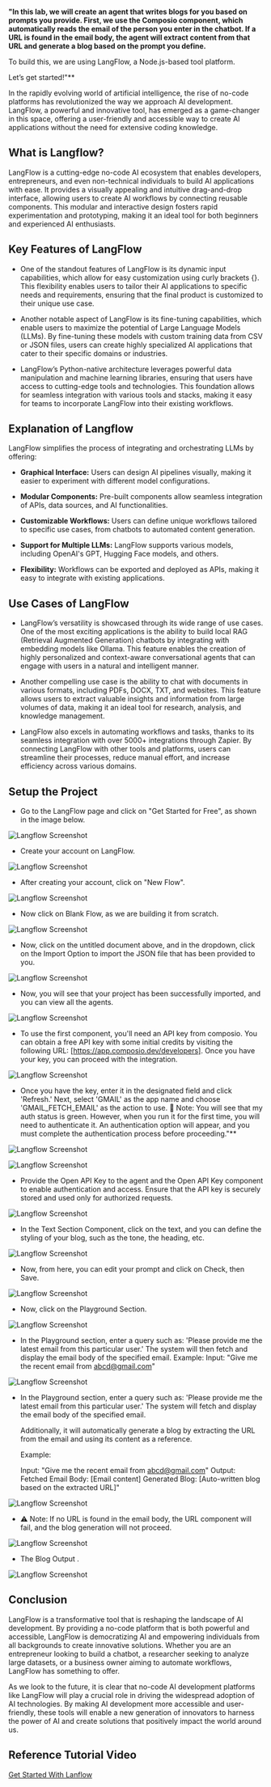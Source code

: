 **"In this lab, we will create an agent that writes blogs for you based on prompts you provide. First, we use the Composio component, which automatically reads the email of the person you enter in the chatbot. If a URL is found in the email body, the agent will extract content from that URL and generate a blog based on the prompt you define.**

To build this, we are using LangFlow, a Node.js-based tool platform.

Let’s get started!"**

In the rapidly evolving world of artificial intelligence, the rise of no-code platforms has revolutionized the way we approach AI development. LangFlow, a powerful and innovative tool, has emerged as a game-changer in this space, offering a user-friendly and accessible way to create AI applications without the need for extensive coding knowledge.

## What is Langflow?
LangFlow is a cutting-edge no-code AI ecosystem that enables developers, entrepreneurs, and even non-technical individuals to build AI applications with ease. It provides a visually appealing and intuitive drag-and-drop interface, allowing users to create AI workflows by connecting reusable components. This modular and interactive design fosters rapid experimentation and prototyping, making it an ideal tool for both beginners and experienced AI enthusiasts.

## Key Features of LangFlow
- One of the standout features of LangFlow is its dynamic input capabilities, which allow for easy customization using curly brackets {}. This flexibility enables users to tailor their AI applications to specific needs and requirements, ensuring that the final product is customized to their unique use case.

- Another notable aspect of LangFlow is its fine-tuning capabilities, which enable users to maximize the potential of Large Language Models (LLMs). By fine-tuning these models with custom training data from CSV or JSON files, users can create highly specialized AI applications that cater to their specific domains or industries.

- LangFlow’s Python-native architecture leverages powerful data manipulation and machine learning libraries, ensuring that users have access to cutting-edge tools and technologies. This foundation allows for seamless integration with various tools and stacks, making it easy for teams to incorporate LangFlow into their existing workflows.

## Explanation of Langflow

LangFlow simplifies the process of integrating and orchestrating LLMs by offering:

- **Graphical Interface:** Users can design AI pipelines visually, making it easier to experiment with different model configurations.

- **Modular Components:** Pre-built components allow seamless integration of APIs, data sources, and AI functionalities.

- **Customizable Workflows:** Users can define unique workflows tailored to specific use cases, from chatbots to automated content generation.

- **Support for Multiple LLMs:** LangFlow supports various models, including OpenAI's GPT, Hugging Face models, and others.

- **Flexibility:** Workflows can be exported and deployed as APIs, making it easy to integrate with existing applications.

## Use Cases of LangFlow
- LangFlow’s versatility is showcased through its wide range of use cases. One of the most exciting applications is the ability to build local RAG (Retrieval Augmented Generation) chatbots by integrating with embedding models like Ollama. This feature enables the creation of highly personalized and context-aware conversational agents that can engage with users in a natural and intelligent manner.

- Another compelling use case is the ability to chat with documents in various formats, including PDFs, DOCX, TXT, and websites. This feature allows users to extract valuable insights and information from large volumes of data, making it an ideal tool for research, analysis, and knowledge management.

- LangFlow also excels in automating workflows and tasks, thanks to its seamless integration with over 5000+ integrations through Zapier. By connecting LangFlow with other tools and platforms, users can streamline their processes, reduce manual effort, and increase efficiency across various domains.

## Setup the Project

- Go to the LangFlow page and click on "Get Started for Free", as shown in the image below.

![Langflow Screenshot](./Images/Screenshot%20(1515).png)

- Create your account on LangFlow.

![Langflow Screenshot](./Images/Screenshot%20(1516).png)

- After creating your account, click on "New Flow".

![Langflow Screenshot](./Images/Screenshot%20(1517).png)

- Now click on Blank Flow, as we are building it from scratch.

![Langflow Screenshot](./Images/Screenshot%20(1518).png)

- Now, click on the untitled document above, and in the dropdown, click on the Import Option to import the JSON file that has been provided to you.

![Langflow Screenshot](./Images/Screenshot%20(1520).png)

- Now, you will see that your project has been successfully imported, and you can view all the agents.

![Langflow Screenshot](./Images/img1.png)

- To use the first component, you'll need an API key from composio. You can obtain a free API key with some initial credits by visiting the following URL: [https://app.composio.dev/developers]. Once you have your key, you can proceed with the integration.

![Langflow Screenshot](./Images/Screenshot%20(1549).png)

- Once you have the key, enter it in the designated field and click 'Refresh.' Next, select 'GMAIL' as the app name and choose 'GMAIL_FETCH_EMAIL' as the action to use.
  🔹 Note: You will see that my auth status is green. However, when you run it for the first time, you will need to authenticate it. An authentication option will appear, and you must complete the authentication process before proceeding."**

![Langflow Screenshot](./Images/Refresh%20Button.png)

![Langflow Screenshot](./Images/Screenshot%20(1551).png)

- Provide the Open API Key to the agent and the Open API Key component to enable authentication and access. Ensure that the API key is securely stored and used only for authorized requests.

![Langflow Screenshot](./Images/Screenshot%20(1552).png)

- In the Text Section Component, click on the text, and you can define the styling of your blog, such as the tone, the heading, etc.

![Langflow Screenshot](./Images/Screenshot%20(1555).png)

- Now, from here, you can edit your prompt and click on Check, then Save.

![Langflow Screenshot](./Images/Screenshot%20(1554).png)

- Now, click on the Playground Section.

![Langflow Screenshot](./Images/Screenshot%20(1553).png)

- In the Playground section, enter a query such as: 'Please provide me the latest email from this particular user.' The system will then fetch and display the email body of the specified email.
  Example:
  Input: "Give me the recent email from abcd@gmail.com"

![Langflow Screenshot](./Images/Screenshot%20(1556).png)

- In the Playground section, enter a query such as: 'Please provide me the latest email from this particular user.' The system will fetch and display the email body of the specified email.

  Additionally, it will automatically generate a blog by extracting the URL from the email and using its content as a reference.

  Example:

  Input: "Give me the recent email from abcd@gmail.com"
  Output:
  Fetched Email Body: [Email content]
  Generated Blog: [Auto-written blog based on the extracted URL]"

![Langflow Screenshot](./Images/Screenshot%20(1556).png)

- ⚠️ Note: If no URL is found in the email body, the URL component will fail, and the blog generation will not proceed.

![Langflow Screenshot](./Images/Screenshot%20(1557).png)

- The Blog Output .

![Langflow Screenshot](./Images/Screenshot%20(1558).png)



## Conclusion
LangFlow is a transformative tool that is reshaping the landscape of AI development. By providing a no-code platform that is both powerful and accessible, LangFlow is democratizing AI and empowering individuals from all backgrounds to create innovative solutions. Whether you are an entrepreneur looking to build a chatbot, a researcher seeking to analyze large datasets, or a business owner aiming to automate workflows, LangFlow has something to offer.

As we look to the future, it is clear that no-code AI development platforms like LangFlow will play a crucial role in driving the widespread adoption of AI technologies. By making AI development more accessible and user-friendly, these tools will enable a new generation of innovators to harness the power of AI and create solutions that positively impact the world around us.


## Reference Tutorial Video
[Get Started With Lanflow](https://youtu.be/LPfstlhSA_w?si=HMYVZ5q60IBJ7H9x)



